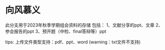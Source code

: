 # 向风慕义
此分支用于2023年秋季学期组会资料的存储
包括：
1、文献分享的ppt、文章
2、参会报告的ppt
3、预开题（中检、final答辩等）ppt

tips:
上传文件类型支持：pdf、ppt、word   (warning：txt文件不支持)
